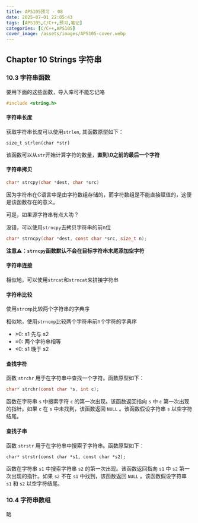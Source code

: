 ```yaml
---
title: APS105预习 - 08
date: 2025-07-01 22:05:43
tags: [APS105,C/C++,预习,笔记]
categories: [C/C++,APS105]
cover_image: /assets/images/APS105-cover.webp
---
```


## Chapter 10 Strings 字符串

### 10.3 字符串函数

要用下面的这些函数，导入库可不能忘记咯

```c
#include <string.h>
```

#### 字符串长度

获取字符串长度可以使用`strlen`, 其函数原型如下：

```
size_t strlen(char *str)
```

该函数可以从`str`开始计算字符的数量，**直到\0之前的最后一个字符**

#### 字符串拷贝

```c
char* strcpy(char *dest, char *src)
```

因为字符串在C语言中是由字符数组存储的，而字符数组是不能直接赋值的，这便是该函数存在的意义。

可是，如果源字符串有点大叻？

没错，可以使用`strncpy`去拷贝字符串的前n位

```c
char* strncpy(char *dest, const char *src, size_t n);
```

**注意⚠️：`strncpy`函数默认不会在目标字符串末尾添加空字符**

#### 字符串连接

相似地，可以使用`strcat`和`strncat`来拼接字符串

#### 字符串比较

使用`strcmp`比较两个字符串的字典序

相似地，使用`strncmp`比较两个字符串前n个字符的字典序

- \>0: s1 先与 s2
- =0: 两个字符串相等
- <0: s1 晚于 s2

#### 查找字符

函数 `strchr` 用于在字符串中查找一个字符。函数原型如下：

```c
char* strchr(const char *s, int c);
```

函数在字符串 `s` 中搜索字符 `c` 的第一次出现。该函数返回指向 `s` 中 `c` 第一次出现的指针。如果 `c` 在 `s` 中未找到，该函数返回 `NULL` 。该函数假设字符串 `s` 以空字符结尾。

#### 查找子串

函数 `strstr` 用于在字符串中搜索子字符串。函数原型如下：

```
char* strstr(const char *s1, const char *s2);
```

函数在字符串 `s1` 中搜索字符串 `s2` 的第一次出现。该函数返回指向 `s1` 中 `s2` 第一次出现的指针。如果 `s2` 不在 `s1` 中找到，该函数返回 `NULL` 。该函数假设字符串 `s1` 和 `s2` 以空字符结尾。

### 10.4 字符串数组

略
